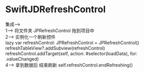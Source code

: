 # SwiftJDRefreshControl    
集成-->    
1--> 将文件夹 JPRefreshControl 拖到项目中      
2--> 实例化一个刷新控件   
     lazy var refreshControl: JPRefreshControl = JPRefreshControl()
     refreshTableView?.addSubview(refreshControl)   
     refreshControl.addTarget(self, action: #selector(loadData), for: .valueChanged)     
4--> 拿到数据后 结束刷新 self.refreshControl.endRefreshing()      
